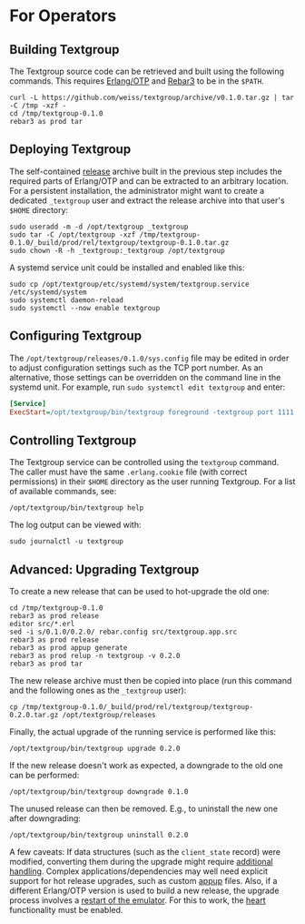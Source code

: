 # For Operators

## Building Textgroup

The Textgroup source code can be retrieved and built using the following
commands. This requires [Erlang/OTP][erlang] and [Rebar3][rebar3] to be
in the `$PATH`.

```shell
curl -L https://github.com/weiss/textgroup/archive/v0.1.0.tar.gz | tar -C /tmp -xzf -
cd /tmp/textgroup-0.1.0
rebar3 as prod tar
```

## Deploying Textgroup

The self-contained [release][release] archive built in the previous step
includes the required parts of Erlang/OTP and can be extracted to an arbitrary
location. For a persistent installation, the administrator might want to create
a dedicated `_textgroup` user and extract the release archive into that user's
`$HOME` directory:

```shell
sudo useradd -m -d /opt/textgroup _textgroup
sudo tar -C /opt/textgroup -xzf /tmp/textgroup-0.1.0/_build/prod/rel/textgroup/textgroup-0.1.0.tar.gz
sudo chown -R -h _textgroup:_textgroup /opt/textgroup
```

A systemd service unit could be installed and enabled like this:

```shell
sudo cp /opt/textgroup/etc/systemd/system/textgroup.service /etc/systemd/system
sudo systemctl daemon-reload
sudo systemctl --now enable textgroup
```

## Configuring Textgroup

The `/opt/textgroup/releases/0.1.0/sys.config` file may be edited in order to
adjust configuration settings such as the TCP port number. As an alternative,
those settings can be overridden on the command line in the systemd unit. For
example, run `sudo systemctl edit textgroup` and enter:

```ini
[Service]
ExecStart=/opt/textgroup/bin/textgroup foreground -textgroup port 1111
```

## Controlling Textgroup

The Textgroup service can be controlled using the `textgroup` command. The
caller must have the same `.erlang.cookie` file (with correct permissions) in
their `$HOME` directory as the user running Textgroup. For a list of available
commands, see:

```shell
/opt/textgroup/bin/textgroup help
```

The log output can be viewed with:

```shell
sudo journalctl -u textgroup
```

## Advanced: Upgrading Textgroup

To create a new release that can be used to hot-upgrade the old one:

```shell
cd /tmp/textgroup-0.1.0
rebar3 as prod release
editor src/*.erl
sed -i s/0.1.0/0.2.0/ rebar.config src/textgroup.app.src
rebar3 as prod release
rebar3 as prod appup generate
rebar3 as prod relup -n textgroup -v 0.2.0
rebar3 as prod tar
```

The new release archive must then be copied into place (run this command and the
following ones as the `_textgroup` user):

```shell
cp /tmp/textgroup-0.1.0/_build/prod/rel/textgroup/textgroup-0.2.0.tar.gz /opt/textgroup/releases
```

Finally, the actual upgrade of the running service is performed like this:

```shell
/opt/textgroup/bin/textgroup upgrade 0.2.0
```

If the new release doesn't work as expected, a downgrade to the old one can be
performed:

```shell
/opt/textgroup/bin/textgroup downgrade 0.1.0
```

The unused release can then be removed. E.g., to uninstall the new one after
downgrading:

```shell
/opt/textgroup/bin/textgroup uninstall 0.2.0
```

A few caveats: If data structures (such as the `client_state` record) were
modified, converting them during the upgrade might require [additional
handling][appup_plugin]. Complex applications/dependencies may well need
explicit support for hot release upgrades, such as custom [appup][appup] files.
Also, if a different Erlang/OTP version is used to build a new release, the
upgrade process involves a [restart of the emulator][restart]. For this to
work, the [heart][heart] functionality must be enabled.

[erlang]: https://erlang.org
[rebar3]: https://rebar3.org
[release]: https://erlang.org/doc/design_principles/release_structure.html
[appup_plugin]: https://github.com/lrascao/rebar3_appup_plugin
[appup]: https://erlang.org/doc/design_principles/appup_cookbook.html
[restart]: https://erlang.org/doc/system_principles/upgrade.html
[heart]: https://erlang.org/doc/man/heart.html
